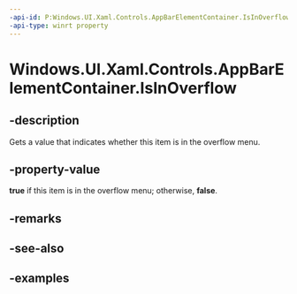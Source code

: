 ```yaml
---
-api-id: P:Windows.UI.Xaml.Controls.AppBarElementContainer.IsInOverflow
-api-type: winrt property
---
```


<!-- Property syntax.
public bool IsInOverflow { get; }
-->

# Windows.UI.Xaml.Controls.AppBarElementContainer.IsInOverflow

## -description

Gets a value that indicates whether this item is in the overflow menu.

## -property-value

**true** if this item is in the overflow menu; otherwise, **false**.

## -remarks

## -see-also

## -examples


